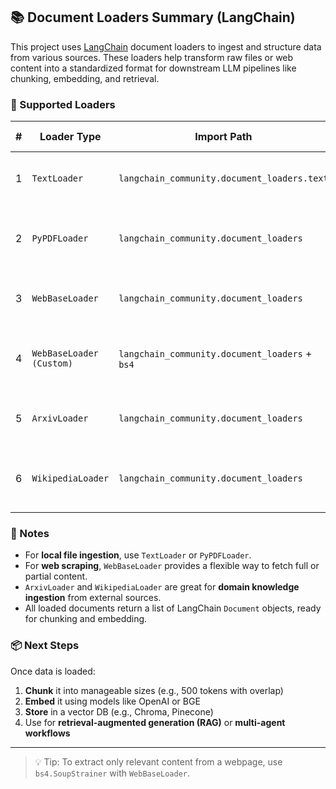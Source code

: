 ## 📚 Document Loaders Summary (LangChain)

This project uses [LangChain](https://python.langchain.com/docs/integrations/document_loaders/) document loaders to ingest and structure data from various sources. These loaders help transform raw files or web content into a standardized format for downstream LLM pipelines like chunking, embedding, and retrieval.

### 🚀 Supported Loaders

| #  | Loader Type                | Import Path                                      | Best Used For                             |
|----|----------------------------|--------------------------------------------------|-------------------------------------------|
| 1  | `TextLoader`               | `langchain_community.document_loaders.text`      | Plain text files (`.txt`, logs, notes)    |
| 2  | `PyPDFLoader`              | `langchain_community.document_loaders`           | Multi-page PDFs (e.g., syllabi, reports)  |
| 3  | `WebBaseLoader`            | `langchain_community.document_loaders`           | Full website or blog ingestion            |
| 4  | `WebBaseLoader (Custom)`   | `langchain_community.document_loaders` + `bs4`   | Selective HTML parsing using CSS classes  |
| 5  | `ArxivLoader`              | `langchain_community.document_loaders`           | Arxiv.org research papers by ID/query     |
| 6  | `WikipediaLoader`          | `langchain_community.document_loaders`           | General knowledge topics from Wikipedia   |

### 🧠 Notes

- For **local file ingestion**, use `TextLoader` or `PyPDFLoader`.
- For **web scraping**, `WebBaseLoader` provides a flexible way to fetch full or partial content.
- `ArxivLoader` and `WikipediaLoader` are great for **domain knowledge ingestion** from external sources.
- All loaded documents return a list of LangChain `Document` objects, ready for chunking and embedding.

### 📦 Next Steps

Once data is loaded:
1. **Chunk** it into manageable sizes (e.g., 500 tokens with overlap)
2. **Embed** it using models like OpenAI or BGE
3. **Store** in a vector DB (e.g., Chroma, Pinecone)
4. Use for **retrieval-augmented generation (RAG)** or **multi-agent workflows**

---

> 💡 Tip: To extract only relevant content from a webpage, use `bs4.SoupStrainer` with `WebBaseLoader`.


